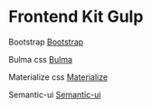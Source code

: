 
# Frontend Kit Gulp

Bootstrap
[Bootstrap](https://github.com/Alicannklc/frontend-kit-gulp/releases/tag/Frontend-Kit-Bootstrap)

Bulma css
[Bulma](https://github.com/Alicannklc/frontend-kit-gulp/releases/tag/Frontend-Kit-Bulma)

Materialize css
[Materialize](https://github.com/Alicannklc/frontend-kit-gulp/releases/tag/Frontend-Kit-materialize)


Semantic-ui
[Semantic-ui](https://github.com/Alicannklc/frontend-kit-gulp/releases/tag/Frontend-Kit-semantic-ui)
